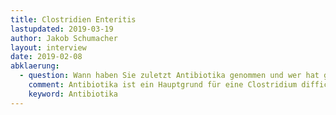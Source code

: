 ```yaml
---
title: Clostridien Enteritis
lastupdated: 2019-03-19
author: Jakob Schumacher
layout: interview
date: 2019-02-08
abklaerung:
  - question: Wann haben Sie zuletzt Antibiotika genommen und wer hat gesagt, dass Sie Antibiotika einnehmen sollen?
    comment: Antibiotika ist ein Hauptgrund für eine Clostridium difficile Diarrhoe. Die Entscheidung ob ein Antibiotikum gegeben werden sollte oder nicht sollte von einer Ärztin/einem Arzt getroffen werden. Die Entscheidung ist nicht immer ganz einfach.
    keyword: Antibiotika
---
```

